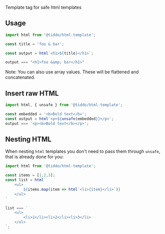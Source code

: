 Template tag for safe html templates

## Usage

```javascript
import html from '@tiddo/html-template';

const title = 'foo & bar';

const output = html`<h1>${title}</h1>`;

output === "<h1>foo &amp; bar</h1>"
```

Note: You can also use array values. These will be flattened and concatenated.

## Insert raw HTML
```javascript
import html, { unsafe } from '@tiddo/html-template';

const embedded = '<b>Bold text</b>';
const output = html`<p>${unsafe(embedded}}</p>`;
output === '<p><b>Bold text</b></p>';
```

## Nesting HTML

When nesting `html` templates you don't need to pass them through `unsafe`, that is already done for you:

```javascript
import html from '@tiddo/html-template';

const items = [1,2,3];
const list = html`
	<ul>
		${items.map(item => html`<li>{item}</li>`)}
	</ul>
`

list === `
	<ul>
		<li>1</li><li>2</li><li>3</li>
	</ul>
`;
```

